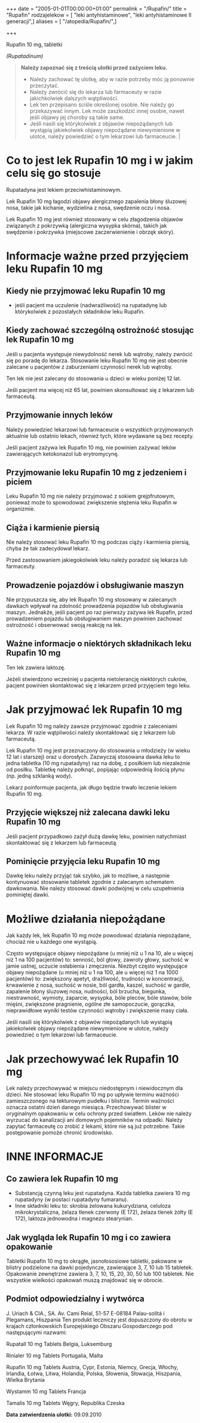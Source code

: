 +++
date = "2005-01-01T00:00:00+01:00"
permalink = "/Rupafin/"
title = "Rupafin"
rodzajelekow = [ "leki antyhistaminowe", "leki antyhistaminowe II generacji",]
aliases = [ "/atopedia/Rupafin/",]

+++

Rupafin 10 mg, tabletki

*(Rupatadinum)*

> **Należy zapoznać się z treścią ulotki przed zażyciem leku.**
> 
>  -   Należy zachować tę ulotkę, aby w razie potrzeby móc ją ponownie przeczytać.
>  -   Należy zwrócić się do lekarza lub farmaceuty w razie jakichkolwiek dalszych wątpliwości.
>  -   Lek ten przepisano ściśle określonej osobie. Nie należy go przekazywać innym. Lek może zaszkodzić innej osobie, nawet jeśli objawy jej choroby są takie same.
>  -   Jeśli nasili się którykolwiek z objawów niepożądanych lub wystąpią jakiekolwiek objawy niepożądane niewymienione w ulotce, należy powiedzieć o tym lekarzowi lub farmaceucie.  |

Co to jest lek Rupafin 10 mg i w jakim celu się go stosuje
==========================================================

Rupatadyna jest lekiem przeciwhistaminowym.

Lek Rupafin 10 mg łagodzi objawy alergicznego zapalenia błony śluzowej nosa, takie jak kichanie, wydzielina z nosa, swędzenie oczu i nosa.

Lek Rupafin 10 mg jest również stosowany w celu złagodzenia objawów związanych z pokrzywką (alergiczna wysypka skórna), takich jak swędzenie i pokrzywka (miejscowe zaczerwienienie i obrzęk skóry).

Informacje ważne przed przyjęciem leku Rupafin 10 mg
====================================================

Kiedy nie przyjmować leku Rupafin 10 mg
---------------------------------------

-   jeśli pacjent ma uczulenie (nadwrażliwość) na rupatadynę lub którykolwiek z pozostałych składników leku Rupafin.

Kiedy zachować szczególną ostrożność stosując lek Rupafin 10 mg
---------------------------------------------------------------

Jeśli u pacjenta występuje niewydolność nerek lub wątroby, należy zwrócić się po poradę do lekarza. Stosowanie leku Rupafin 10 mg nie jest obecnie zalecane u pacjentów z zaburzeniami czynności nerek lub wątroby.

Ten lek nie jest zalecany do stosowania u dzieci w wieku poniżej 12 lat.

Jeśli pacjent ma więcej niż 65 lat, powinien skonsultować się z lekarzem lub farmaceutą.

Przyjmowanie innych leków
-------------------------

Należy powiedzieć lekarzowi lub farmaceucie o wszystkich przyjmowanych aktualnie lub ostatnio lekach, również tych, które wydawane są bez recepty.

Jeśli pacjent zażywa lek Rupafin 10 mg, nie powinien zażywać leków zawierających ketokonazol lub erytromycynę.

Przyjmowanie leku Rupafin 10 mg z jedzeniem i piciem
----------------------------------------------------

Leku Rupafin 10 mg nie należy przyjmować z sokiem grejpfrutowym, ponieważ może to spowodować zwiększenie stężenia leku Rupafin w organizmie.

Ciąża i karmienie piersią
-------------------------

Nie należy stosować leku Rupafin 10 mg podczas ciąży i karmienia piersią, chyba że tak zadecydował lekarz.

Przed zastosowaniem jakiegokolwiek leku należy poradzić się lekarza lub farmaceuty.

Prowadzenie pojazdów i obsługiwanie maszyn
------------------------------------------

Nie przypuszcza się, aby lek Rupafin 10 mg stosowany w zalecanych dawkach wpływał na zdolność prowadzenia pojazdów lub obsługiwania maszyn. Jednakże, jeśli pacjent po raz pierwszy zażywa lek Rupafin, przed prowadzeniem pojazdu lub obsługiwaniem maszyn powinien zachować ostrożność i obserwować swoją reakcję na lek.

Ważne informacje o niektórych składnikach leku Rupafin 10 mg
------------------------------------------------------------

Ten lek zawiera laktozę.

Jeżeli stwierdzono wcześniej u pacjenta nietolerancję niektórych cukrów, pacjent powinien skontaktować się z lekarzem przed przyjęciem tego leku.

Jak przyjmować lek Rupafin 10 mg
================================

Lek Rupafin 10 mg należy zawsze przyjmować zgodnie z zaleceniami lekarza. W razie wątpliwości należy skontaktować się z lekarzem lub farmaceutą.

Lek Rupafin 10 mg jest przeznaczony do stosowania u młodzieży (w wieku 12 lat i starszej) oraz u dorosłych. Zazwyczaj stosowana dawka leku to jedna tabletka (10 mg rupatadyny) raz na dobę, z posiłkiem lub niezależnie od posiłku. Tabletkę należy połknąć, popijając odpowiednią ilością płynu (np. jedną szklanką wody).

Lekarz poinformuje pacjenta, jak długo będzie trwało leczenie lekiem Rupafin 10 mg.

Przyjęcie większej niż zalecana dawki leku Rupafin 10 mg
--------------------------------------------------------

Jeśli pacjent przypadkowo zażył dużą dawkę leku, powinien natychmiast skontaktować się z lekarzem lub farmaceutą.

Pominięcie przyjęcia leku Rupafin 10 mg
---------------------------------------

Dawkę leku należy przyjąć tak szybko, jak to możliwe, a następnie kontynuować stosowanie tabletek zgodnie z zalecanym schematem dawkowania. Nie należy stosować dawki podwójnej w celu uzupełnienia pominiętej dawki.

Możliwe działania niepożądane
=============================

Jak każdy lek, lek Rupafin 10 mg może powodować działania niepożądane, chociaż nie u każdego one wystąpią.

Często występujące objawy niepożądane (u mniej niż u 1 na 10, ale u więcej niż 1 na 100 pacjentów) to: senność, ból głowy, zawroty głowy, suchość w jamie ustnej, uczucie osłabienia i zmęczenia. Niezbyt często występujące objawy niepożądane (u mniej niż u 1 na 100, ale u więcej niż 1 na 1000 pacjentów) to: zwiększony apetyt, drażliwość, trudności w koncentracji, krwawienie z nosa, suchość w nosie, ból gardła, kaszel, suchość w gardle, zapalenie błony śluzowej nosa, nudności, ból brzucha, biegunka, niestrawność, wymioty, zaparcie, wysypka, bóle pleców, bóle stawów, bóle mięśni, zwiększone pragnienie, ogólne złe samopoczucie, gorączka, nieprawidłowe wyniki testów czynności wątroby i zwiększenie masy ciała.

Jeśli nasili się którykolwiek z objawów niepożądanych lub wystąpią jakiekolwiek objawy niepożądane niewymienione w ulotce, należy powiedzieć o tym lekarzowi lub farmaceucie.

Jak przechowywać lek Rupafin 10 mg
==================================

Lek należy przechowywać w miejscu niedostępnym i niewidocznym dla dzieci. Nie stosować leku Rupafin 10 mg po upływie terminu ważności zamieszczonego na tekturowym pudełku i blistrze. Termin ważności oznacza ostatni dzień danego miesiąca. Przechowywać blister w oryginalnym opakowaniu w celu ochrony przed światłem. Leków nie należy wyrzucać do kanalizacji ani domowych pojemników na odpadki. Należy zapytać farmaceutę co zrobić z lekami, które nie są już potrzebne. Takie postępowanie pomoże chronić środowisko.

INNE INFORMACJE
===============

Co zawiera lek Rupafin 10 mg
----------------------------

-   Substancją czynną leku jest rupatadyna. Każda tabletka zawiera 10 mg rupatadyny (w postaci rupatadyny fumaranu).
-   Inne składniki leku to: skrobia żelowana kukurydziana, celuloza mikrokrystaliczna, żelaza tlenek czerwony (E 172), żelaza tlenek żółty (E 172), laktoza jednowodna i magnezu stearynian.

Jak wygląda lek Rupafin 10 mg i co zawiera opakowanie
-----------------------------------------------------

Tabletki Rupafin 10 mg to okrągłe, jasnołososiowe tabletki, pakowane w blistry podzielone na dawki pojedyncze, zawierające 3, 7, 10 lub 15 tabletek. Opakowanie zewnętrzne zawiera 3, 7, 10, 15, 20, 30, 50 lub 100 tabletek. Nie wszystkie wielkości opakowań muszą znajdować się w obrocie.

Podmiot odpowiedzialny i wytwórca
---------------------------------

J. Uriach & CIA., SA.
Av. Cami Reial, 51-57
E-08184 Palau-solitá i Plegamans, Hiszpania
 Ten produkt leczniczy jest dopuszczony do obrotu w krajach członkowskich Europejskiego Obszaru Gospodarczego pod następującymi nazwami:

Rupatall 10 mg Tablets Belgia, Luksemburg

Rinialer 10 mg Tablets Portugalia, Malta

Rupafin 10 mg Tablets Austria, Cypr, Estonia, Niemcy, Grecja, Włochy, Irlandia, Łotwa, Litwa, Holandia, Polska, Słowenia, Słowacja, Hiszpania, Wielka Brytania

Wystamm 10 mg Tablets Francja

Tamalis 10 mg Tablets Węgry, Republika Czeska

**Data zatwierdzenia ulotki:** 09.09.2010
